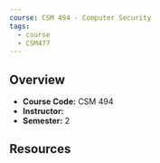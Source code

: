 ```yaml
---
course: CSM 494 - Computer Security
tags:
  - course
  - CSM477
---
```


## Overview
- **Course Code:** CSM 494 
- **Instructor:** 
- **Semester:** 2

## Resources